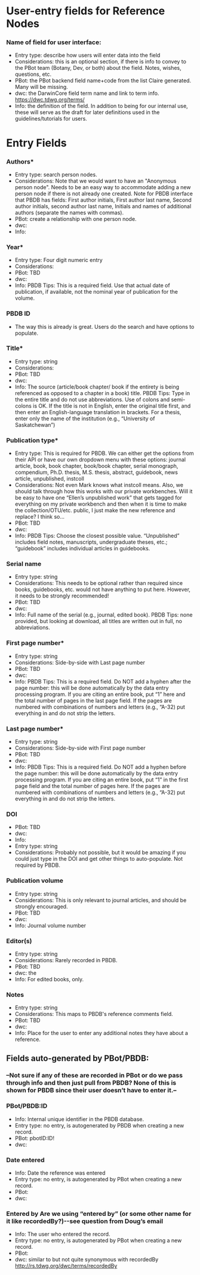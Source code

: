 # User-entry fields for Reference Nodes
 
### Name of field for user interface: 
* Entry type: describe how users will enter data into the field
* Considerations: this is an optional section, if there is info to convey to the PBot team (Botany, Dev, or both) about the field. Notes, wishes, questions, etc. 
* PBot: the PBot backend field name+code from the list Claire generated. Many will be missing.
* dwc: the DarwinCore field term name and link to term info. https://dwc.tdwg.org/terms/ 
* Info: the definition of the field. In addition to being for our internal use, these will serve as the draft for later definitions used in the guidelines/tutorials for users. 

# Entry Fields

### Authors*
* Entry type: search person nodes.
* Considerations: Note that we would want to have an "Anonymous person node". Needs to be an easy way to accommodate adding a new person node if there is not already one created. Note for PBDB interface that PBDB has fields: First author initials, First author last name, Second author initials, second author last name, Initials and names of additional authors (separate the names with commas).
* PBot: create a relationship with one person node.
* dwc: 
* Info: 

### Year* 
* Entry type: Four digit numeric entry
* Considerations:
* PBot: TBD
* dwc: 
* Info: PBDB Tips: This is a required field. Use that actual date of publication, if available, not the nominal year of publication for the volume.

### PBDB ID
* The way this is already is great. Users do the search and have options to populate.

### Title* 
* Entry type: string
* Considerations: 
* PBot: TBD
* dwc: 
* Info: The source (article/book chapter/ book if the entirety is being referenced as opposed to a chapter in a book) title. PBDB Tips: Type in the entire title and do not use abbreviations. Use of colons and semi-colons is OK. If the title is not in English, enter the original title first, and then enter an English-language translation in brackets. For a thesis, enter only the name of the institution (e.g., “University of Saskatchewan”)

### Publication type* 
* Entry type: This is required for PBDB. We can either get the options from their API or have our own dropdown menu with these options: journal article, book, book chapter, book/book chapter, serial monograph, compendium, Ph.D. thesis, M.S. thesis, abstract, guidebook, news article, unpublished, instcoll
* Considerations: Not even Mark knows what instcoll means. Also, we should talk through how this works with our private workbenches. Will it be easy to have one “Ellen’s unpublished work” that gets tagged for everything on my private workbench and then when it is time to make the collection/OTU/etc. public, I just make the new reference and replace? I think so…
* PBot: TBD
* dwc: 
* Info: PBDB Tips: Choose the closest possible value. “Unpublished” includes field notes, manuscripts, undergraduate theses, etc.; “guidebook” includes individual articles in guidebooks.

### Serial name 
* Entry type: string
* Considerations: This needs to be optional rather than required since books, guidebooks, etc. would not have anything to put here. However, it needs to be strongly recommended!
* PBot: TBD
* dwc: 
* Info: Full name of the serial (e.g., journal, edited book). PBDB Tips: none provided, but looking at download, all titles are written out in full, no abbreviations. 

### First page number* 
* Entry type: string
* Considerations: Side-by-side with Last page number
* PBot: TBD
* dwc: 
* Info: PBDB Tips: This is a required field. Do NOT add a hyphen after the page number: this will be done automatically by the data entry processing program. If you are citing an entire book, put “1” here and the total number of pages in the last page field. If the pages are numbered with combinations of numbers and letters (e.g., “A-32) put everything in and do not strip the letters.

### Last page number* 
* Entry type: string
* Considerations: Side-by-side with First page number
* PBot: TBD
* dwc: 
* Info: PBDB Tips: This is a required field. Do NOT add a hyphen before the page number: this will be done automatically by the data entry processing program. If you are citing an entire book, put “1” in the first page field and the total number of pages here. If the pages are numbered with combinations of numbers and letters (e.g., “A-32) put everything in and do not strip the letters.

### DOI 
* PBot: TBD
* dwc: 
* Info: 
* Entry type: string
* Considerations: Probably not possible, but it would be amazing if you could just type in the DOI and get other things to auto-populate. Not required by PBDB.

### Publication volume 
* Entry type: string
* Considerations: This is only relevant to journal articles, and should be strongly encouraged.
* PBot: TBD
* dwc: 
* Info: Journal volume number

### Editor(s) 
* Entry type: string
* Considerations: Rarely recorded in PBDB.
* PBot: TBD
* dwc: the 
* Info: For edited books, only.

### Notes
* Entry type: string
* Considerations: This maps to PBDB's reference comments field.
* PBot: TBD
* dwc: 
* Info: Place for the user to enter any additional notes they have about a reference.

## Fields auto-generated by PBot/PBDB:

### –Not sure if any of these are recorded in PBot or do we pass through info and then just pull from PBDB? None of this is shown for PBDB since their user doesn’t have to enter it.–

### PBot/PBDB:ID
* Info: Internal unique identifier in the PBDB database. 
* Entry type: no entry, is autogenerated by PBDB when creating a new record.
* PBot: pbotID:ID!
* dwc:

### Date entered
* Info: Date the reference was entered
* Entry type: no entry, is autogenerated by PBot when creating a new record.
* PBot: 
* dwc:

### Entered by  Are we using “entered by” (or some other name for it like recordedBy?)--see question from Doug’s email
* Info: The user who entered the record.
* Entry type: no entry, is autogenerated by PBot when creating a new record.
* PBot: 
* dwc: similar to but not quite synonymous with recordedBy http://rs.tdwg.org/dwc/terms/recordedBy
